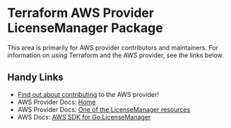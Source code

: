 # Terraform AWS Provider LicenseManager Package

This area is primarily for AWS provider contributors and maintainers. For information on _using_ Terraform and the AWS provider, see the links below.


## Handy Links

* [Find out about contributing](https://hashicorp.github.io/terraform-provider-aws/#contribute) to the AWS provider!
* AWS Provider Docs: [Home](https://registry.terraform.io/providers/hashicorp/aws/latest/docs)
* AWS Provider Docs: [One of the LicenseManager resources](https://registry.terraform.io/providers/hashicorp/aws/latest/docs/resources/licensemanager_association)
* AWS Docs: [AWS SDK for Go LicenseManager](https://docs.aws.amazon.com/sdk-for-go/api/service/licensemanager/)
